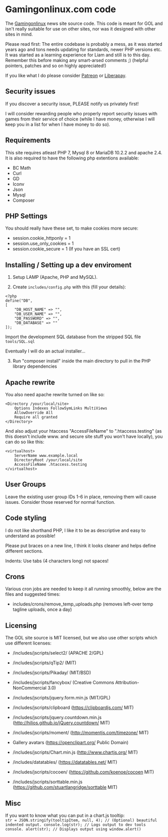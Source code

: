 # Gamingonlinux.com code

The [Gamingonlinux](https://gamingonlinux.com) news site source code. This code is meant for GOL and isn't really suitable for use on other sites, nor was it designed with other sites in mind.

Please read first: The entire codebase is probably a mess, as it was started years ago and tons needs updating for standards, newer PHP versions etc. It was started as a learning experience for Liam and still is to this day. Remember this before making any smart-arsed comments ;) (helpful pointers, patches and so on highly appreciated!)

If you like what I do please consider [Patreon](https://www.patreon.com/liamdawe) or [Liberapay](https://liberapay.com/gamingonlinux/).

## Security issues

If you discover a security issue, PLEASE notify us privately first!

I will consider rewarding people who properly report security issues with games from their service of choice (while I have money, otherwise I will keep you in a list for when I have money to do so).

## Requirements

This site requires atleast PHP 7, Mysql 8 or MariaDB 10.2.2 and apache 2.4.  
It is also required to have the following php extentions available: 

- BC Math
- Curl
- GD
- Iconv
- Json
- Mysql
- Composer

## PHP Settings

You should really have these set, to make cookies more secure:

- session.cookie_httponly = 1
- session.use_only_cookies = 1
- session.cookie_secure = 1 (If you have an SSL cert)

## Installing / Setting up a dev enviroment

1) Setup LAMP (Apache, PHP and MySQL). 

2) Create `includes/config.php` with this (fill your details):

```
<?php
define("DB", 
[
    "DB_HOST_NAME" => "",
    "DB_USER_NAME" => "",
    "DB_PASSWORD" => "",
    "DB_DATABASE" => ""
]);
```
 
Import the development SQL database from the stripped SQL file `tools/SQL.sql`  

Eventually I will do an actual installer...

3) Run "composer install" inside the main directory to pull in the PHP library dependencies

## Apache rewrite

You also need apache rewrite turned on like so:  

```
<Directory /your/local/site>
    Options Indexes FollowSymLinks MultiViews
    AllowOverride All
    Require all granted
</Directory>
```

And also adjust your htaccess "AccessFileName" to ".htaccess.testing" (as this doesn't include www. and secure site stuff you won't have locally), you can do so like this:  

```
<virtualhost>
    ServerName www.example.local
    DirectoryRoot /your/local/site
    AccessFileName .htaccess.testing
</virtualhost>
```

## User Groups

Leave the existing user group IDs 1-6 in place, removing them will cause issues. Consider those reserved for normal function.

## Code styling

I do not like shorthand PHP, I like it to be as descriptive and easy to understand as possible!

Please put braces on a new line, I think it looks cleaner and helps define different sections.

Indents: Use tabs (4 characters long) not spaces!

## Crons ##

Various cron jobs are needed to keep it all running smoothly, below are the files and suggested times:
- includes/crons/remove_temp_uploads.php (removes left-over temp tagline uploads, once a day)

## Licensing

The GOL site source is MIT licensed, but we also use other scripts which use different licenses:

- /includes/jscripts/select2/ (APACHE 2/GPL)

- /includes/jscripts/qTip2/ (MIT)

- /includes/jscripts/Pikaday/ (MIT/BSD)

- /includes/jscripts/fancybox/ (Creative Commons Attribution-NonCommercial 3.0)

- /includes/jscripts/jquery.form.min.js (MIT/GPL)

- /includes/jscripts/clipboard (https://clipboardjs.com/ MIT)

- /includes/jscripts/jquery.countdown.min.js (http://hilios.github.io/jQuery.countdown/ MIT)

- /includes/jscripts/moment/ (http://momentjs.com/timezone/ MIT)

- Gallery avatars (https://openclipart.org/ Public Domain)

- /includes/jscripts/Chart.min.js (http://www.chartjs.org/ MIT)

- /includes/datatables/ (https://datatables.net/ MIT)

- /includes/jscripts/cocoen/ (https://github.com/koenoe/cocoen MIT)

- /includes/jscripts/sorttable.min.js (https://github.com/stuartlangridge/sorttable MIT)

## Misc

If you want to know what you can put in a chart.js tooltip:  
`str = JSON.stringify(tooltipItem, null, 4); // (Optional) beautiful indented output.
console.log(str); // Logs output to dev tools console.
alert(str); // Displays output using window.alert()`
